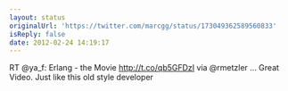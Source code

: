 ```yaml
---
layout: status
originalUrl: 'https://twitter.com/marcgg/status/173049362589560833'
isReply: false
date: 2012-02-24 14:19:17
---
```


RT @ya_f: Erlang - the Movie http://t.co/qb5GFDzI via @rmetzler ... Great Video. Just like this old style developer
